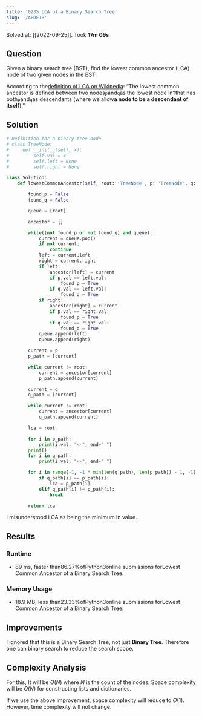 ```yaml
---
title: '0235 LCA of a Binary Search Tree'
slug: '/AEDE1B'
---
```


Solved at: [[2022-09-25]]. Took **17m 09s**

## Question

Given a binary search tree (BST), find the lowest common ancestor (LCA) node of two given nodes in the BST.

According to the[definition of LCA on Wikipedia](https://en.wikipedia.org/wiki/Lowest_common_ancestor): “The lowest common ancestor is defined between two nodes`p`and`q`as the lowest node in`T`that has both`p`and`q`as descendants (where we allow**a node to be a descendant of itself**).”

## Solution

```python
# Definition for a binary tree node.
# class TreeNode:
#     def __init__(self, x):
#         self.val = x
#         self.left = None
#         self.right = None

class Solution:
    def lowestCommonAncestor(self, root: 'TreeNode', p: 'TreeNode', q: 'TreeNode') -> 'TreeNode':

        found_p = False
        found_q = False

        queue = [root]

        ancestor = {}

        while((not found_p or not found_q) and queue):
            current = queue.pop()
            if not current:
                continue
            left = current.left
            right = current.right
            if left:
                ancestor[left] = current
                if p.val == left.val:
                    found_p = True
                if q.val == left.val:
                    found_q = True
            if right:
                ancestor[right] = current
                if p.val == right.val:
                    found_p = True
                if q.val == right.val:
                    found_q = True
            queue.append(left)
            queue.append(right)

        current = p
        p_path = [current]

        while current != root:
            current = ancestor[current]
            p_path.append(current)

        current = q
        q_path = [current]

        while current != root:
            current = ancestor[current]
            q_path.append(current)

        lca = root

        for i in p_path:
            print(i.val, "<-", end=" ")
        print()
        for i in q_path:
            print(i.val, "<-", end=" ")

        for i in range(-1, -1 * min(len(q_path), len(p_path)) - 1, -1):
            if q_path[i] == p_path[i]:
                lca = p_path[i]
            elif q_path[i] != p_path[i]:
                break

        return lca
```

I misunderstood LCA as being the minimum in value.

## Results

### Runtime

- 89 ms, faster than86.27%ofPython3online submissions forLowest Common Ancestor of a Binary Search Tree.

### Memory Usage

- 18.9 MB, less than23.33%ofPython3online submissions forLowest Common Ancestor of a Binary Search Tree.

## Improvements

I ignored that this is a Binary Search Tree, not just **Binary Tree**. Therefore one can binary search to reduce the search scope.

## Complexity Analysis

For this, It will be $O(N)$ where $N$ is the count of the nodes.
Space complexity will be $O(N)$ for constructing lists and dictionaries.

If we use the above improvement, space complexity will reduce to $O(1)$. However, time complexity will not change.
